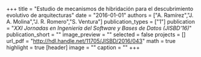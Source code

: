 +++
title = "Estudio de mecanismos de hibridación para el descubrimiento evolutivo de arquitecturas"
date = "2016-01-01"
authors = ["A. Ramírez","J. A. Molina","J. R. Romero","S. Ventura"]
publication_types = ["1"]
publication = "_XXI Jornadas en Ingeniería del Software y Bases de Datos (JISBD'16)_"
publication_short = ""
image_preview = ""
selected = false
projects = []
url_pdf = "http://hdl.handle.net/11705/JISBD/2016/043"
math = true
highlight = true
[header]
image = ""
caption = ""
+++

